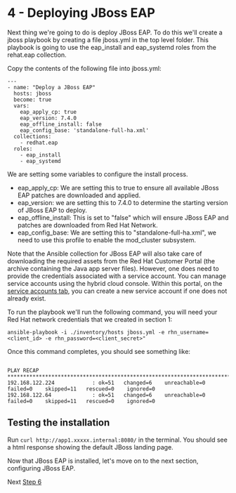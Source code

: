 # 4 - Deploying JBoss EAP

Next thing we're going to do is deploy JBoss EAP.  To do this we'll create a jboss playbook by creating a file jboss.yml in the top level folder.  This playbook is going to use the eap_install and eap_systemd roles from the rehat.eap collection.

Copy the contents of the following file into jboss.yml:

```
---
- name: "Deploy a JBoss EAP"
  hosts: jboss
  become: true
  vars:
    eap_apply_cp: true
    eap_version: 7.4.0
    eap_offline_install: false
    eap_config_base: 'standalone-full-ha.xml'
  collections:
    - redhat.eap
  roles:
    - eap_install
    - eap_systemd
```

We are setting some variables to configure the install process.

* eap_apply_cp: We are setting this to true to ensure all available JBoss EAP patches are downloaded and applied.
* eap_version: we are setting this to 7.4.0 to determine the starting version of JBoss EAP to deploy.
* eap_offline_install: This is set to "false" which will ensure JBoss EAP and patches are downloaded from Red Hat Network.
* eap_config_base: We are setting this to "standalone-full-ha.xml", we need to use this profile to enable the mod_cluster subsystem.


Note that the Ansible collection for JBoss EAP will also take care of downloading the required assets from the Red Hat Customer Portal (the archive containing the Java app server files). However, one does need to provide the credentials associated with a service account. You can manage service accounts using the hybrid cloud console. Within this portal, on the [service accounts tab](https://console.redhat.com/application-services/service-accounts), you can create a new service account if one does not already exist.

To run the playbook we'll run the following command, you will need your Red Hat network credentials that we created in section 1: 

`ansible-playbook -i ./inventory/hosts jboss.yml -e rhn_username=<client_id> -e rhn_password=<client_secret>"`

Once this command completes, you should see something like:

```

PLAY RECAP ***************************************************************************************************************
192.168.122.224            : ok=51   changed=6    unreachable=0    failed=0    skipped=11   rescued=0    ignored=0   
192.168.122.64             : ok=51   changed=6    unreachable=0    failed=0    skipped=11   rescued=0    ignored=0   

```

## Testing the installation

Run `curl http://app1.xxxxx.internal:8080/` in the terminal.  You should see a html response showing the default JBoss landing page.

Now that JBoss EAP is installed, let's move on to the next section, configuring JBoss EAP.

Next [Step 6](./6-configuring-jboss-eap.md)